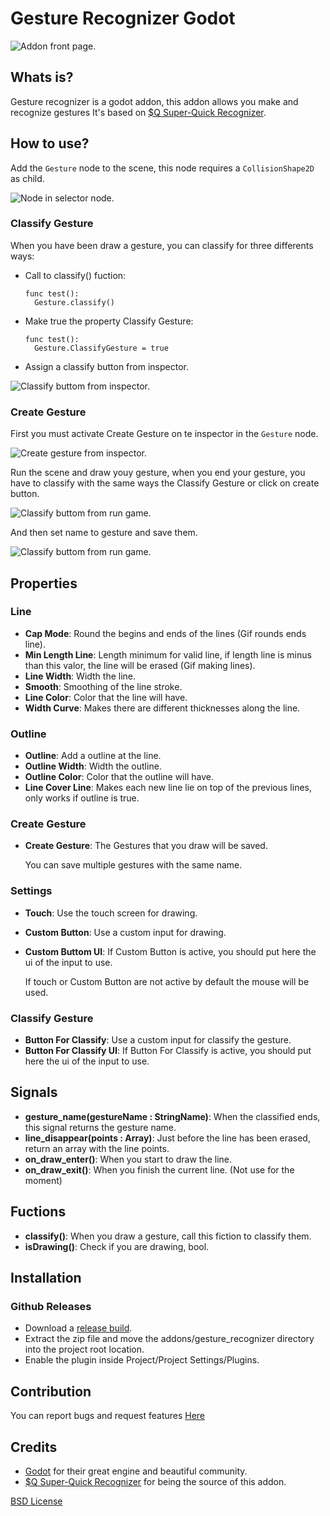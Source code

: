 # Gesture Recognizer Godot

![Addon front page.](/pictures/1.1portada.png)

## Whats is?
  Gesture recognizer is a godot addon, this addon allows you make and recognize gestures
  It's based on [$Q Super-Quick Recognizer](http://depts.washington.edu/acelab/proj/dollar/qdollar.html).

## How to use?
  Add the `Gesture` node to the scene, this node requires a `CollisionShape2D` as child.

  ![Node in selector node.](/pictures/2.1Node.png)

### Classify Gesture
  When you have been draw a gesture, you can classify for three differents ways:

  - Call to classify() fuction:
    ```
    func test():
      Gesture.classify()
    ```
    
  - Make true the property Classify Gesture:
    ```
    func test():
      Gesture.ClassifyGesture = true
    ```
    
  - Assign a classify button from inspector.

   ![Classify buttom from inspector.](/pictures/2.2.1ButtonForClassify.png)
    
### Create Gesture
  First you must activate Create Gesture on te inspector in the `Gesture` node.

  ![Create gesture from inspector.](/pictures/2.3.1CreateGesture.png)

  Run the scene and draw youy gesture, when you end your gesture, you have to classify with the same ways the Classify Gesture or click on create button.

  ![Classify buttom from run game.](/pictures/2.3.2CreateButton.png)

  And then set name to gesture and save them.

  ![Classify buttom from run game.](/pictures/2.3.2SaveGesture.png)


## Properties
### Line

  - **Cap Mode**: Round the begins and ends of the lines (Gif rounds ends line).
  - **Min Length Line**: Length minimum for valid line, if length line is minus than this valor, the line will be erased (Gif making lines).
  - **Line Width**: Width the line.
  - **Smooth**: Smoothing of the line stroke.
  - **Line Color**: Color that the line will have.
  - **Width Curve**: Makes there are different thicknesses along the line.

### Outline
  - **Outline**: Add a outline at the line.
  - **Outline Width**: Width the outline.
  - **Outline Color**: Color that the outline will have.
  - **Line Cover Line**: Makes each new line lie on top of the previous lines, only works if outline is true.

### Create Gesture
  - **Create Gesture**: The Gestures that you draw will be saved.

    You can save multiple gestures with the same name.

### Settings
  - **Touch**: Use the touch screen for drawing.
  - **Custom Button**: Use a custom input for drawing.
  - **Custom Buttom UI**: If Custom Button is active, you should put here the ui of the input to use.

    If touch or Custom Button are not active by default the mouse will be used.

### Classify Gesture
  - **Button For Classify**: Use a custom input for classify the gesture.
  - **Button For Classify UI**: If Button For Classify is active, you should put here the ui of the input to use.

## Signals
  - **gesture_name(gestureName : StringName)**: When the classified ends, this signal returns the gesture name.
  - **line_disappear(points : Array)**: Just before the line has been erased, return an array with the line points.
  - **on_draw_enter()**: When you start to draw the line.
  - **on_draw_exit()**: When you finish the current line. (Not use for the moment)

## Fuctions
  - **classify()**: When you draw a gesture, call this fiction to classify them.
  - **isDrawing()**: Check if you are drawing, bool.

## Installation

### Github Releases
  - Download a [release build](https://github.com/Little-Fish-hub/Gesture-Recognizer-Godot/releases).
  - Extract the zip file and move the addons/gesture_recognizer directory into the project root location.
  - Enable the plugin inside Project/Project Settings/Plugins.

## Contribution
You can report bugs and request features [Here](https://docs.google.com/forms/d/e/1FAIpQLSeUo-z8ntYPC9lA2XKznybW1dPt7ZbBvssEAo7JZpW-oBeRAw/viewform?usp=sf_link)

## Credits
  - [Godot](https://godotengine.org/) for their great engine and beautiful community.
  - [$Q Super-Quick Recognizer](http://depts.washington.edu/acelab/proj/dollar/qdollar.html) for being the source of this addon.



[BSD License](https://github.com/Little-Fish-hub/Gesture-Recognizer-Godot/blob/main/LICENSE.md)
